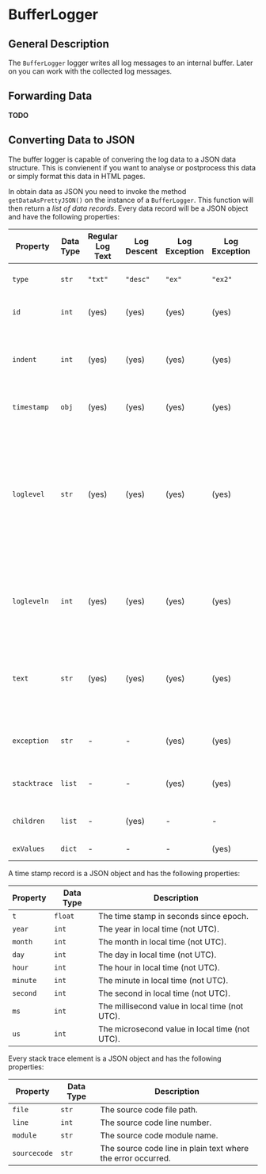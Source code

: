 BufferLogger
============

General Description
-------------------

The `BufferLogger` logger writes all log messages to an internal buffer. Later on you can work with the collected log messages.

Forwarding Data
---------------

**TODO**

Converting Data to JSON
-----------------------

The buffer logger is capable of convering the log data to a JSON data structure. This is convienent if you want to analyse or postprocess
this data or simply format this data in HTML pages.

In obtain data as JSON you need to invoke the method `getDataAsPrettyJSON()` on the instance of a `BufferLogger`. This function will then
return a *list of data records*. Every data record will be a JSON object and have the following properties:

| Property     | Data Type | Regular Log Text | Log Descent | Log Exception | Log Exception | Description                                                                                                                                      |
|--------------|-----------|------------------|-------------|---------------|---------------|--------------------------------------------------------------------------------------------------------------------------------------------------|
| `type`       | `str`     | `"txt"`          | `"desc"`    | `"ex"`        | `"ex2"`       | Stores the type of the log entry.                                                                                                                |
| `id`         | `int`     | (yes)            | (yes)       | (yes)         | (yes)         | A numeric ID of the log entry.                                                                                                                   |
| `indent`     | `int`     | (yes)            | (yes)       | (yes)         | (yes)         | The current indentation level of this log entry, starting at zero.                                                                               |
| `timestamp`  | `obj`     | (yes)            | (yes)       | (yes)         | (yes)         | A time stamp record (see below).                                                                                                                 |
| `loglevel`   | `str`     | (yes)            | (yes)       | (yes)         | (yes)         | The log level. One of the following strings: "TRACE", "DEBUG", "NOTICE", "INFO", "STDOUT", "SUCCESS", "WARNING", "ERROR", "STDERR", "EXCEPTION". |
| `logleveln`  | `int`     | (yes)            | (yes)       | (yes)         | (yes)         | The log level. One of the following integers: 10, 20, 30, 40, 41, 50, 60, 70, 71, 80.                                                            |
| `text`       | `str`     | (yes)            | (yes)       | (yes)         | (yes)         | The log message. In case of an exception this is the text message of an exception raised.                                                        |
| `exception`  | `str`     | -                | -           | (yes)         | (yes)         | The class name of the exception raised.                                                                                                          |
| `stacktrace` | `list`    | -                | -           | (yes)         | (yes)         | A list of stack trace elements (see below).                                                                                                      |
| `children`   | `list`    | -                | (yes)       | -             | -             | A list of nested log messages.                                                                                                                   |
| `exValues`   | `dict`    | -                | -           | -             | (yes)         | A map of key value paris.                                                                                                                        |

A time stamp record is a JSON object and has the following properties:

| Property | Data Type | Description                                    |
|----------|-----------|------------------------------------------------|
| `t`      | `float`   | The time stamp in seconds since epoch.         |
| `year`   | `int`     | The year in local time (not UTC).              |
| `month`  | `int`     | The month in local time (not UTC).             |
| `day`    | `int`     | The day in local time (not UTC).               |
| `hour`   | `int`     | The hour in local time (not UTC).              |
| `minute` | `int`     | The minute in local time (not UTC).            |
| `second` | `int`     | The second in local time (not UTC).            |
| `ms`     | `int`     | The millisecond value in local time (not UTC). |
| `us`     | `int`     | The microsecond value in local time (not UTC). |

Every stack trace element is a JSON object and has the following properties:

| Property     | Data Type | Description                                                  |
|--------------|-----------|--------------------------------------------------------------|
| `file`       | `str`     | The source code file path.                                   |
| `line`       | `int`     | The source code line number.                                 |
| `module`     | `str`     | The source code module name.                                 |
| `sourcecode` | `str`     | The source code line in plain text where the error occurred. |













